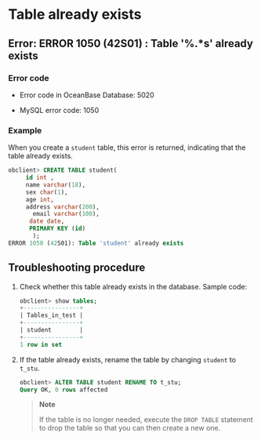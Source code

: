 # Table already exists

## Error: ERROR 1050 (42S01) : Table '%.\*s' already exists

### Error code

* Error code in OceanBase Database: 5020

* MySQL error code: 1050

### Example

When you create a `student` table, this error is returned, indicating that the table already exists.

```sql
obclient> CREATE TABLE student(
     id int ,
     name varchar(18),
     sex char(1),
     age int,
     address varchar(200),
       email varchar(100),
      date date,
      PRIMARY KEY (id)
       );
ERROR 1050 (42S01): Table 'student' already exists
```

## Troubleshooting procedure

1. Check whether this table already exists in the database. Sample code:

   ```sql
   obclient> show tables;
   +----------------+
   | Tables_in_test |
   +----------------+
   | student        |
   +----------------+
   1 row in set
   ```

2. If the table already exists, rename the table by changing `student` to `t_stu`.

   ```sql
   obclient> ALTER TABLE student RENAME TO t_stu;
   Query OK, 0 rows affected
   ```

   > **Note**
   >
   > If the table is no longer needed, execute the `DROP TABLE` statement to drop the table so that you can then create a new one.

